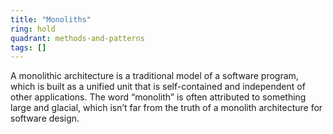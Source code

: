 ```yaml
---
title: "Monoliths"
ring: hold
quadrant: methods-and-patterns
tags: []
---
```

A monolithic architecture is a traditional model of a software program, which is built as a unified unit that is self-contained 
and independent of other applications. The word “monolith” is often attributed to something large and glacial, 
which isn’t far from the truth of a monolith architecture for software design.

